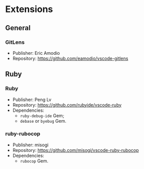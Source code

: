 # Extensions

## General

### GitLens

* Publisher: Eric Amodio
* Repository: https://github.com/eamodio/vscode-gitlens

## Ruby

### Ruby

* Publisher: Peng Lv
* Repository: https://github.com/rubyide/vscode-ruby
* Dependencies:
  * ```ruby-debug-ide``` Gem;
  * ```debase``` or ```byebug``` Gem.
  
### ruby-rubocop

* Publisher: misogi
* Repository: https://github.com/misogi/vscode-ruby-rubocop
* Dependencies:
  * ```rubocop``` Gem.
